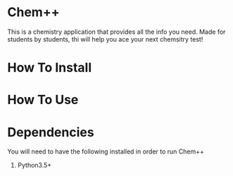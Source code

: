 # Chem++
This is a chemistry application that provides all the info you need. Made for students by students, thi will help you ace your next chemsitry test!

# How To Install

# How To Use

# Dependencies
You will need to have the following installed in order to run Chem++
1. Python3.5+
